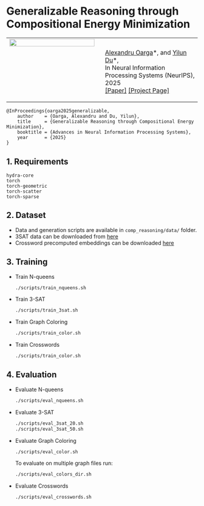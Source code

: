 # Generalizable Reasoning through Compositional Energy Minimization

<table style="width: 100%;" border="0" style="border: 0px">
    <tr>
        <td style="vertical-align: top; padding-right: 20px; width: 50%" width="50%" border="0">
            <div align="left">
                <img src="assets/.gif" width="100%">
            </div>
        </td>
        <td style="vertical-align: top; width: 50%" width="50%" border="0">
            <h3><a href="https://.github.io/"Generalizable Reasoning through Compositional Energy Minimization</a></h3>
            <p>
                <a href="http://oarga.com">Alexandru Oarga</a>*, and
                <a href="https://yilundu.com/">Yilun Du</a>*,
                <br />
                In Neural Information Processing Systems (NeurIPS), 2025
                <br />
                <a href="http://.github.io/">[Paper]</a>
                <a href="https://.github.io/">[Project Page]</a>
            </p>
        </td>
    </tr>
</table>

```
@InProceedings{oarga2025generalizable,
    author    = {Oarga, Alexandru and Du, Yilun},
    title     = {Generalizable Reasoning through Compositional Energy Minimization},
    booktitle = {Advances in Neural Information Processing Systems},
    year      = {2025}
}
```

## 1. Requirements
```
hydra-core
torch
torch-geometric
torch-scatter
torch-sparse
```

## 2. Dataset

- Data and generation scripts are available in `comp_reasoning/data/` folder.
- 3SAT data can be downloaded from [here](https://drive.google.com/file/d/1FGPS0Ox4lOp5UCaFRqwfVTy2SvtqOAuQ/view?usp=sharing)
- Crossword precomputed embeddings can be downloaded [here](https://drive.google.com/file/d/1_YteXjmiRs4T4GhBJgHCZaL7y279IRvI/view?usp=sharing)

## 3. Training

- Train N-queens
    ```bash
    ./scripts/train_nqueens.sh
    ```
- Train 3-SAT
    ```bash
    ./scripts/train_3sat.sh
    ```
- Train Graph Coloring
    ```bash
    ./scripts/train_color.sh
    ```
- Train Crosswords
    ```bash
    ./scripts/train_color.sh
    ```

## 4. Evaluation

- Evaluate N-queens
    ```bash
    ./scripts/eval_nqueens.sh
    ```
- Evaluate 3-SAT
    ```bash
    ./scripts/eval_3sat_20.sh
    ./scripts/eval_3sat_50.sh
    ```
- Evaluate Graph Coloring
    ```bash
    ./scripts/eval_color.sh
    ```
    To evaluate on multiple graph files run:
    ```bash
    ./scripts/eval_colors_dir.sh
    ```
- Evaluate Crosswords
    ```bash
    ./scripts/eval_crosswords.sh
    ```